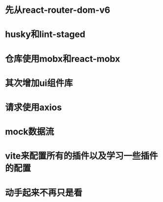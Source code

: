 # 先从react-router-dom-v6
# husky和lint-staged
# 仓库使用mobx和react-mobx
# 其次增加ui组件库
# 请求使用axios
# mock数据流
# vite来配置所有的插件以及学习一些插件的配置
# 动手起来不再只是看